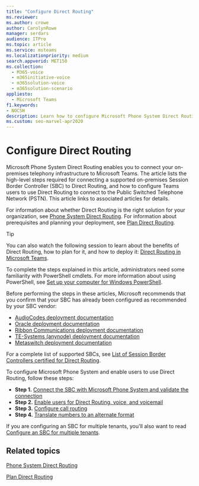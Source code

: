 ```yaml
---
title: "Configure Direct Routing"
ms.reviewer: 
ms.author: crowe
author: CarolynRowe
manager: serdars
audience: ITPro
ms.topic: article
ms.service: msteams
ms.localizationpriority: medium
search.appverid: MET150
ms.collection: 
  - M365-voice
  - m365initiative-voice
  - m365solution-voice
  - m365solution-scenario
appliesto: 
  - Microsoft Teams
f1.keywords:
- NOCSH
description: Learn how to configure Microsoft Phone System Direct Routing to connect your on-premises telephony infrastructure to Microsoft Teams.
ms.custom: seo-marvel-apr2020
---
```


# Configure Direct Routing

Microsoft Phone System Direct Routing enables you to connect your on-premises telephony infrastructure to Microsoft Teams. The article lists the high-level steps required for connecting a supported on-premises Session Border Controller (SBC) to Direct Routing, and how to configure Teams users to use Direct Routing to connect to the Public Switched Telephone Network (PSTN). This article links to associated articles for details.  

For information about whether Direct Routing is the right solution for your organization, see [Phone System Direct Routing](direct-routing-landing-page.md). For information about prerequisites and planning your deployment, see [Plan Direct Routing](direct-routing-plan.md).

> [!Tip]
> You can also watch the following session to learn about the benefits of Direct Routing, how to plan for it, and how to deploy it: [Direct Routing in Microsoft Teams](https://aka.ms/teams-direct-routing).

To complete the steps explained in this article, administrators need some familiarity with PowerShell cmdlets. For more information about using PowerShell, see [Set up your computer for Windows PowerShell](/SkypeForBusiness/set-up-your-computer-for-windows-powershell/set-up-your-computer-for-windows-powershell). 

Before performing the steps in these articles, Microsoft recommends that you confirm that your SBC has already been configured as recommended by your SBC vendor: 

- [AudioCodes deployment documentation](https://www.audiocodes.com/solutions-products/products/products-for-microsoft-365/direct-routing-for-microsoft-teams)
- [Oracle deployment documentation](https://www.oracle.com/industries/communications/enterprise-session-border-controller/microsoft.html)
- [Ribbon Communications deployment documentation](https://ribboncommunications.com/solutions/enterprise-solutions/microsoft-solutions/direct-routing-microsoft-teams-calling)
- [TE-Systems (anynode) deployment documentation](https://www.anynode.de/anynode-and-microsoft-teams/)
- [Metaswitch deployment documentation](https://www.metaswitch.com/products/core-network/perimeta-sbc)

For a complete list of supported SBCs, see [List of Session Border Controllers certified for Direct Routing](direct-routing-border-controllers.md).

To configure Microsoft Phone System and enable users to use Direct Routing, follow these steps: 

- **Step 1.** [Connect the SBC with Microsoft Phone System and validate the connection](direct-routing-connect-the-sbc.md)
- **Step 2.** [Enable users for Direct Routing, voice, and voicemail](direct-routing-enable-users.md)
- **Step 3.** [Configure call routing](direct-routing-voice-routing.md)
- **Step 4.** [Translate numbers to an alternate format](direct-routing-translate-numbers.md) 

If you are configuring an SBC for multiple tenants, you'll also want to read [Configure an SBC for multiple tenants](direct-routing-sbc-multiple-tenants.md).


## Related topics

[Phone System Direct Routing](direct-routing-landing-page.md)

[Plan Direct Routing](direct-routing-plan.md)